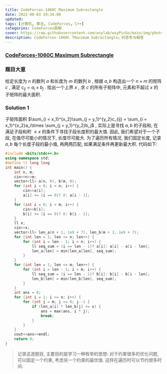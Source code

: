 ```yaml
---
title: CodeForces-1060C Maximum Subrectangle 
date: 2022-08-03 19:34:00
updated:
tags: [计算机, 算法, CodeForces, C++]
categories: CodeForces题解
cover: https://raw.githubusercontent.com/wsylab/wsyPicGo/main/img/photo-1561470872-2e4b48435150.jpg
description: CodeForces-1060C「Maximum Subrectangle」的思考与解答
---
```

### [CodeForces-1060C Maximum Subrectangle](http://codeforces.com/problemset/problem/1060/C)
### 题目大意
给定长度为 $n$ 的数列 $a$ 和长度为 $m$ 的数列 $b$ , 根据 $a, b$ 构造出一个 $n \times m$ 的矩阵 $c$ , 满足 $c_{ij} = a_i\times b_j$ . 给出一个上界 $x$ , 求 $c$ 的所有子矩阵中, 元素和不超过 $x$ 的子矩阵的最大面积.

### Solution 1
子矩阵面积 $\sum_{i = x_1}^{x_2}\sum_{j = y_1}^{y_2}c_{ij} = \sum_{i = x_1}^{x_2}a_i\times \sum_{j = y_1}^{y_2}b_j$ , 实际上是寻找 $a, b$ 的子段和, 在满足子段和积 $\leq x$ 的条件下寻找子段长度积的最大值. 因此, 我们希望对于一个子段, 在值尽可能小的情况下, 长度尽可能大. 为了遍历所有情况, 我们固定长度, 记录 $a, b$ 每个长度子段的最小值, 再两两匹配, 如果满足条件再更新最大积. 
代码如下:
```C++
#include <bits/stdc++.h>
using namespace std;
#define ll long long
int main() {
    int n, m;
    cin>>n>>m;
    vector<ll> a(n, 0), b(m, 0);
    for (int i = 0; i < n; i++) {
        cin>>a[i];
        a[i] += (i == 0)? 0: a[i - 1];
    }
    for (int i = 0; i < m; i++) {
        cin>>b[i];
        b[i] += (i == 0)? 0: b[i - 1];
    }
    ll x;
    cin>>x;
    vector<ll> len_a(n + 1, 1e9 + 7), len_b(m + 1, 1e9 + 7);
    for (int len = 1; len <= n; len++) {
        for (int i = len - 1; i < n; i++) {
            ll seq_sum = (i == len - 1)? a[i]: a[i] - a[i - len];
            len_a[len] = min(len_a[len], seq_sum);
        }
    }
    for (int len = 1; len <= m; len++) {
        for (int i = len - 1; i < m; i++) {
            ll seq_sum = (i == len - 1)? b[i]: b[i] - b[i - len];
            len_b[len] = min(len_b[len], seq_sum);
        }
    }
    int ans = 0;
    for (int i = 1; i <= n; i++) {
        for (int j = m; j >= 0; j--) {
            if (len_a[i] * len_b[j] <= x) {
                ans = max(ans, i * j);
                break;
            }
        }
    }
    cout<<ans<<endl;
    return 0;
}
```

> 记录这道题目, 主要目的是学习一种枚举的思想: 对于约束很多的优化问题, 可以固定一个约束, 考虑另一个约束的最优值. 这样在遍历时可以节约很多时间.